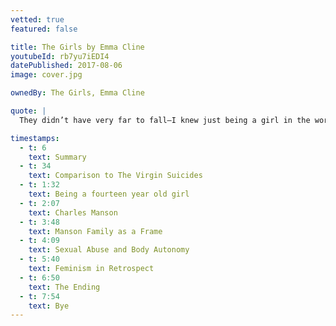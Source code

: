 ```yaml
---
vetted: true
featured: false

title: The Girls by Emma Cline
youtubeId: rb7yu7iEDI4
datePublished: 2017-08-06
image: cover.jpg

ownedBy: The Girls, Emma Cline

quote: |
  They didn’t have very far to fall—I knew just being a girl in the world handicapped your ability to believe yourself

timestamps:
  - t: 6
    text: Summary
  - t: 34
    text: Comparison to The Virgin Suicides
  - t: 1:32
    text: Being a fourteen year old girl
  - t: 2:07
    text: Charles Manson
  - t: 3:48
    text: Manson Family as a Frame
  - t: 4:09
    text: Sexual Abuse and Body Autonomy
  - t: 5:40
    text: Feminism in Retrospect
  - t: 6:50
    text: The Ending
  - t: 7:54
    text: Bye
---
```

